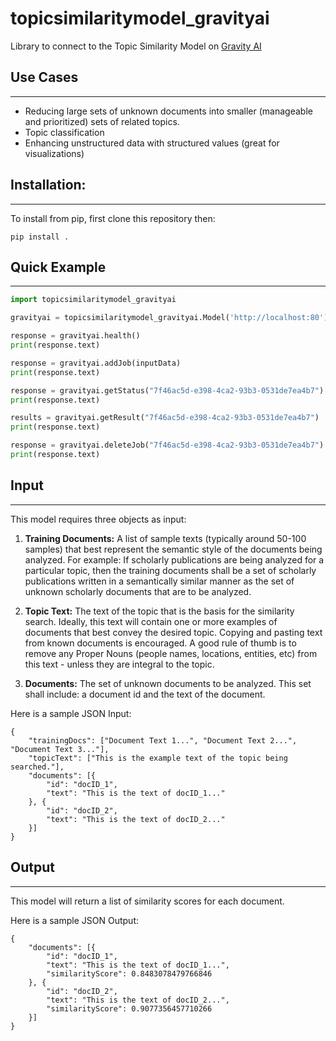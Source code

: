 # topicsimilaritymodel_gravityai
Library to connect to the Topic Similarity Model on [Gravity AI](https://www.gravity-ai.com)
## Use Cases
-----------------

 - Reducing large sets of unknown documents into smaller (manageable and prioritized) sets of related topics.
 - Topic classification
 - Enhancing unstructured data with structured values (great for visualizations) 
## Installation:
-----------------

To install from pip, first clone this repository then:

```
pip install .
```

## Quick Example
-----------------

```python
import topicsimilaritymodel_gravityai

gravityai = topicsimilaritymodel_gravityai.Model('http://localhost:80')

response = gravityai.health()
print(response.text)

response = gravityai.addJob(inputData)
print(response.text)

response = gravityai.getStatus("7f46ac5d-e398-4ca2-93b3-0531de7ea4b7")
print(response.text)

results = gravityai.getResult("7f46ac5d-e398-4ca2-93b3-0531de7ea4b7")
print(response.text)

response = gravityai.deleteJob("7f46ac5d-e398-4ca2-93b3-0531de7ea4b7")
print(response.text)

```



## Input
-----------------

This model requires three objects as input:

 1. __Training Documents:__ A list of sample texts (typically around 50-100 samples) that best represent the semantic style of the documents being analyzed. For example: If scholarly publications are being analyzed for a particular topic, then the training documents shall be a set of scholarly publications written in a semantically similar manner as the set of unknown scholarly documents that are to be analyzed.

 2. __Topic Text:__ The text of the topic that is the basis for the similarity search. Ideally, this text will contain one or more examples of documents that best convey the desired topic. Copying and pasting text from known documents is encouraged. A good rule of thumb is to remove any Proper Nouns (people names, locations, entities, etc) from this text - unless they are integral to the topic.

 3. __Documents:__ The set of unknown documents to be analyzed. This set shall include: a document id and the text of the document.

Here is a sample JSON Input:

```
{
	"trainingDocs": ["Document Text 1...", "Document Text 2...", "Document Text 3..."],
	"topicText": ["This is the example text of the topic being searched."],
	"documents": [{
		"id": "docID_1",
		"text": "This is the text of docID_1..."
	}, {
		"id": "docID_2",
		"text": "This is the text of docID_2..."
	}]
}
```

## Output
-----------------

This model will return a list of similarity scores for each document.

Here is a sample JSON Output:

```
{
	"documents": [{
		"id": "docID_1",
		"text": "This is the text of docID_1...",
		"similarityScore": 0.8483078479766846
	}, {
		"id": "docID_2",
		"text": "This is the text of docID_2...",
		"similarityScore": 0.9077356457710266
	}]
}
```